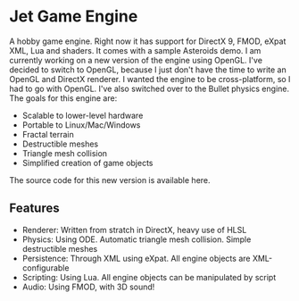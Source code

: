 # Jet Game Engine

A hobby game engine. Right now it has support for DirectX 9, FMOD, eXpat XML, Lua and shaders. It comes with a sample Asteroids demo.
I am currently working on a new version of the engine using OpenGL. I've decided to switch to OpenGL, because I just don't have the time to write an OpenGL and DirectX renderer. I wanted the engine to be cross-platform, so I had to go with OpenGL. I've also switched over to the Bullet physics engine. The goals for this engine are:

* Scalable to lower-level hardware
* Portable to Linux/Mac/Windows
* Fractal terrain
* Destructible meshes
* Triangle mesh collision
* Simplified creation of game objects

The source code for this new version is available here.

## Features

* Renderer: Written from stratch in DirectX, heavy use of HLSL
* Physics: Using ODE. Automatic triangle mesh collision. Simple destructible meshes
* Persistence: Through XML using eXpat. All engine objects are XML-configurable
* Scripting: Using Lua. All engine objects can be manipulated by script
* Audio: Using FMOD, with 3D sound!
